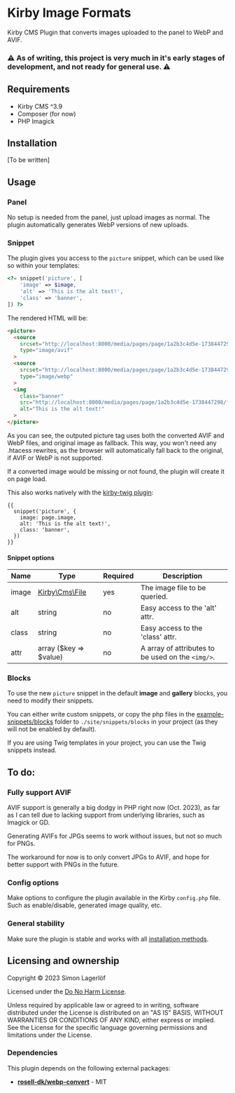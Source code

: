 # Kirby Image Formats

Kirby CMS Plugin that converts images uploaded to the panel to WebP and AVIF.

### ⚠️ As of writing, this project is very much in it's early stages of development, and not ready for general use. ⚠️

## Requirements

* Kirby CMS ^3.9
* Composer (for now)
* PHP Imagick

## Installation

[To be written]

<!--```bash
composer require smncd/kirby-image-formats
```

That's it! The plugin requires no setup or configuration to run. WebP images are generated on upload and stored in the `media` dir. -->

## Usage

### Panel

No setup is needed from the panel, just upload images as normal. The plugin automatically generates WebP versions of new uploads.

### Snippet
The plugin gives you access to the `picture` snippet, which can be used like so within your templates:

```php
<?= snippet('picture', [ 
    'image' => $image, 
    'alt' => 'This is the alt text!',
    'class' => 'banner',
]) ?>
```

The rendered HTML will be:

```html
<picture>
  <source 
    srcset="http://localhost:8000/media/pages/page/1a2b3c4d5e-1738447298/file-name.avif" 
    type="image/avif"
  >
  <source 
    srcset="http://localhost:8000/media/pages/page/1a2b3c4d5e-1738447298/file-name.webp" 
    type="image/webp"
  >
  <img 
    class="banner" 
    src="http://localhost:8000/media/pages/page/1a2b3c4d5e-1738447298/file-name.jpg" 
    alt="This is the alt text!"
  >
</picture>
```

As you can see, the outputed picture tag uses both the converted AVIF and WebP files, and original image as fallback.
This way, you won't need any .htacess rewrites, as the browser will automatically fall back to the original, if AVIF or WebP is not supported.

If a converted image would be missing or not found, the plugin will create it on page load.

This also works natively with the [kirby-twig plugin](https://github.com/wearejust/kirby-twig):

```twig
{{ 
  snippet('picture', {
    image: page.image,
    alt: 'This is the alt text!',
    class: 'banner',
  }) 
}}
```

#### Snippet options

|Name |Type                                                                          |Required|Description                                      |
|--   |--                                                                            |--      |--                                               |
|image|[Kirby\Cms\File](https://github.com/getkirby/kirby/blob/main/src/Cms/File.php)|yes     |The image file to be queried.                    |
|alt  |string                                                                        |no      |Easy access to the 'alt' attr.                   |
|class|string                                                                        |no      |Easy access to the 'class' attr.                 |
|attr |array ($key => $value)                                                        |no      |A array of attributes to be used on the `<img/>`.|

### Blocks

To use the new `picture` snippet in the default **image** and **gallery** blocks, you need to modify their snippets.

You can either write custom snippets, or copy the php files in the [example-snippets/blocks](./example-snippets/blocks/) folder to `./site/snippets/blocks` in your project (as they will not be enabled by default). 

If you are using Twig templates in your project, you can use the Twig snippets instead.

## To do:

### Fully support AVIF

AVIF support is generally a big dodgy in PHP right now (Oct. 2023), as far as I can tell due to lacking support from underlying libraries, such as Imagick or GD.

Generating AVIFs for JPGs seems to work without issues, but not so much for PNGs. 

The workaround for now is to only convert JPGs to AVIF, and hope for better support with PNGs in the future.

### Config options

Make options to configure the plugin available in the Kirby `config.php` file.
Such as enable/disable, generated image quality, etc.

### General stability

Make sure the plugin is stable and works with all [installation methods](https://getkirby.com/docs/guide/plugins/plugin-setup-basic#the-three-plugin-installation-methods).

## Licensing and ownership

Copyright © 2023 Simon Lagerlöf

Licensed under the [Do No Harm License](./LICENSE).

Unless required by applicable law or agreed to in writing, software distributed under the License is
distributed on an "AS IS" BASIS, WITHOUT WARRANTIES OR CONDITIONS OF ANY KIND, either express or
implied. See the License for the specific language governing permissions and limitations under the
License.

### Dependencies

This plugin depends on the following external packages:

* [**rosell-dk/webp-convert**](https://github.com/rosell-dk/webp-convert) - MIT